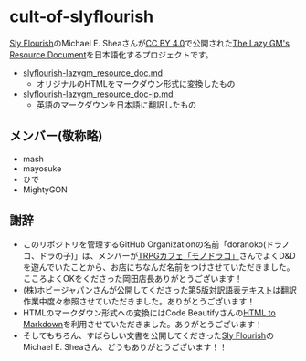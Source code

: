 # cult-of-slyflourish

[Sly Flourish](https://slyflourish.com/)のMichael E. Sheaさんが[CC BY 4.0](https://creativecommons.org/licenses/by/4.0/)で公開された[The Lazy GM's Resource Document](https://slyflourish.com/lazy_gm_resource_document.html)を日本語化するプロジェクトです。


- [slyflourish-lazygm_resource_doc.md](./slyflourish-lazygm_resource_doc.md)
  - オリジナルのHTMLをマークダウン形式に変換したもの
- [slyflourish-lazygm_resource_doc-jp.md](./slyflourish-lazygm_resource_doc-jp.md)
  - 英語のマークダウンを日本語に翻訳したもの

## メンバー(敬称略)
- mash
- mayosuke
- ひで
- MightyGON

## 謝辞
- このリポジトリを管理するGitHub Organizationの名前「doranoko(ドラノコ、ドラの子)」は、メンバーが[TRPGカフェ「モノドラコ」](https://www.monodraco.com/)さんでよくD&Dを遊んでいたことから、お店にちなんだ名前をつけさせていただきました。こころよくOKをくださった岡田店長ありがとうございます！
- (株)ホビージャパンさんが公開してくださった[第5版対訳語表テキスト](https://hobbyjapan.co.jp/dd/support/Dic5eAll.txt)は翻訳作業中度々参照させていただきました。ありがとうございます！
- HTMLのマークダウン形式への変換にはCode Beautifyさんの[HTML to Markdown](https://codebeautify.org/html-to-markdown)を利用させていただきました。ありがとうございます！
- そしてもちろん、すばらしい文書を公開してくださった[Sly Flourish](https://slyflourish.com/)のMichael E. Sheaさん、どうもありがとうございます！！